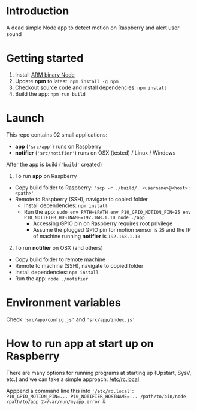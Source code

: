 # Introduction

A dead simple Node app to detect motion on Raspberry and alert user sound

# Getting started

1. Install [ARM binary Node](https://nodejs.org/en/download/)
1. Update **npm** to latest: `npm install -g npm`
1. Checkout source code and install dependencies: `npm install`
1. Build the app: `npm run build`

# Launch

This repo contains 02 small applications:

- **app** (`'src/app'`) runs on Raspberry
- **notifier** (`'src/notifier'`) runs on OSX (tested) / Linux / Windows

After the app is build (`'build'` created)

1. To run **app** on Raspberry
  - Copy build folder to Raspberry: `'scp -r ./build/. <username>@<host>:<path>'`
  - Remote to Raspberry (SSH), navigate to copied folder
    - Install dependencies: `npm install`
    - Run the app: `sudo env PATH=$PATH env P10_GPIO_MOTION_PIN=25 env P10_NOTIFIER_HOSTNAME=192.168.1.10 node ./app`
      - Accessing GPIO pin on Raspberry requires root privilege
      - Assume the plugged GPIO pin for motion sensor is `25` and the IP of machine running **notifier** is `192.168.1.10`

2. To run **notifier** on OSX (and others)
  - Copy build folder to remote machine
  - Remote to machine (SSH), navigate to copied folder
  - Install dependencies: `npm install`
  - Run the app: `node ./notifier`

# Environment variables

Check `'src/app/config.js'` and `'src/app/index.js'`

# How to run **app** at start up on Raspberry

There are many options for running programs at starting up (Upstart, SysV, etc.) and we can take a simple approach: [/etc/rc.local](https://www.raspberrypi.org/documentation/linux/usage/rc-local.md)

Apppend a command line this into `'/etc/rd.local'`: `P10_GPIO_MOTION_PIN=... P10_NOTIFIER_HOSTNAME=... /path/to/bin/node /path/to/app 2>/var/run/myapp.error &`
